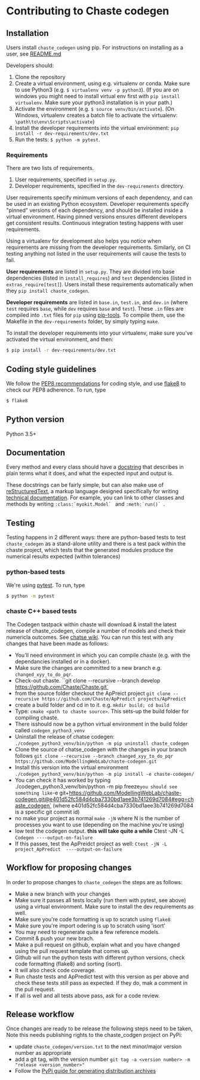 # Contributing to Chaste codegen

## Installation

Users install `chaste_codegen` using pip.
For instructions on installing as a user, see [README.md](README.md)

Developers should:

1. Clone the repository
2. Create a virtual environment, using e.g. virtualenv or conda. Make sure to use Python3 (e.g. `$ virtualenv venv -p python3`). (If you are on windows you might need to install virtual env first with `pip install virtualenv`. Make sure your python3 installation is in your path.)
3. Activate the environment (e.g. `$ source venv/bin/activate`). (On Windows, virtualenv creates a batch file to activate the virtualenv: `\path\to\env\Scripts\activate`)
4. Install the developer requirements into the virtual environment: `pip install -r dev-requirements/dev.txt`
5. Run the tests: `$ python -m pytest`.

### Requirements

There are two lists of requirements.

1. User requirements, specified in `setup.py`.
2. Developer requirements, specified in the `dev-requirements` directory.

User requirements specify minimum versions of each dependency, and can be used in an existing Python ecosystem.
Developer requirements specify "pinned" versions of each dependency, and should be installed inside a virtual environment.
Having pinned versions ensures different developers get consistent results.
Continuous integration testing happens with user requirements.

Using a virtualenv for development also helps you notice when requirements are missing from the developer requirements.
Similarly, on CI testing anything not listed in the user requirements will cause the tests to fail.

**User requirements** are listed in `setup.py`.
They are divided into base dependencies (listed in `install_requires`) and `test` dependencies (listed in `extras_require[test]`).
Users install these requirements automatically when they `pip install chaste_codegen`.

**Developer requirements** are listed in `base.in`, `test.in`, and `dev.in` (where `test` requires `base`, while `dev` requires `base` and `test`).
These `.in` files are compiled into `.txt` files for `pip` using [pip-tools](https://pypi.org/project/pip-tools/).
To compile them, use the Makefile in the `dev-requirements` folder, by simply typing `make`.

To install the developer requirements into your virtualenv, make sure you've activated the virtual environment, and then:

```sh
$ pip install -r dev-requirements/dev.txt
```


## Coding style guidelines

We follow the [PEP8 recommendations](https://www.python.org/dev/peps/pep-0008/) for coding style, and use [flake8](http://flake8.pycqa.org/en/latest/) to check our PEP8 adherence. To run, type

```sh
$ flake8
```

## Python version
Python 3.5+

## Documentation

Every method and every class should have a [docstring](https://www.python.org/dev/peps/pep-0257/) that describes in plain terms what it does, and what the expected input and output is.

These docstrings can be fairly simple, but can also make use of [reStructuredText](http://docutils.sourceforge.net/docs/user/rst/quickref.html), a markup language designed specifically for writing [technical documentation](https://en.wikipedia.org/wiki/ReStructuredText). For example, you can link to other classes and methods by writing ```:class:`myokit.Model` ``` and  ```:meth:`run()` ```.

## Testing
Testing happens in 2 different ways: there are python-based tests to test `chaste_codegen` as a stand-alone utility and there is a test pack within the chaste project, which tests that the generated modules produce the numerical results expected (within tolerances)

### python-based tests
We're using [pytest](https://docs.pytest.org/en/latest/). To run, type

```sh
$ python -m pytest
```
### chaste C++ based tests
The Codegen tastpack within chaste will download & install the latest release of chaste_codegen, compile a number of models and check their numericla outcomes. See [chatse wiki](https://chaste.cs.ox.ac.uk/trac/wiki/ChasteGuides/CmakeFirstRun). You can run this test with any changes that have been made as follows:
- You'll need environment in which you can compile chaste (e.g. with the dependancies installed or in a docker).
- Make sure the changes are committed to a new branch e.g. `changed_xyy_to_do_pqr`.
- Check-out chaste. ``git clone --recursive --branch develop https://github.com/Chaste/Chaste.git`
- from the source folder checkout the ApPreict project `git clone --recursive https://github.com/Chaste/ApPredict projects/ApPredict`
- create a build folder and cd in to it. e.g. `mkdir build; cd build`
- Type: `cmake <path to chaste source>`. This sets-up the build folder for compiling chaste.
- There isshould now be a python virtual environment in the build folder called `codegen_python3_venv`
- Uninstall the release of chatse codegen: `./codegen_python3_venv/bin/python -m pip uninstall chaste_codegen`
- Clone the source of chatse_codegen with the changes in your branch follows `git clone --recursive --branch changed_xyy_to_do_pqr https://github.com/ModellingWebLab/chaste-codegen.git`
- Install this version into the virtual environment `./codegen_python3_venv/bin/python -m pip install -e chaste-codegen/`
- You can check it has worked by typing ./codegen_python3_venv/bin/python -m pip freeze` you should see something like `-e git+https://github.com/ModellingWebLab/chaste-codegen.git@e401d52fc584d4cba7330bd1aee3b741269d7084#egg=chaste_codegen` (where e401d52fc584d4cba7330bd1aee3b741269d7084 is a specific git commit id)
- no make your project as normal `make -jN` where N is the number of processes you want to use (depending on the machine you're using)
- Iow test the codegen output. **this will take quite a while** Ctest -JN -L `Codegen ----output-on-failure`
- If this passes, test the ApPreidct project as well: `Ctest -jN -L project_ApPredict  ----output-on-failure`


## Workflow for proposing changes
In order to propose changes to `chaste_codegen` the steps are as follows:
- Make a new branch with your changes
- Make sure it passes all tests locally (run them with pytest, see above) using a virtual environment. Make sure to install the dev requirements as well.
- Make sure you're code formatting is up to scratch using `flake8`
- Make sure you're import odering is up to scratch using 'isort'
- You may need to regenerate quite a few reference models.
- Commit & push your new brach.
- Make a pull request on github, explain what and you have changed using the pull request template that comes up.
- Github will run the python tests with different python versions, check code formatting (flake8) and sorting (isort).
- It will also check code coverage.
- Run chaste tests and ApPredict test with this version as per above and check these tests still pass as expected. If they do, mak a comment in the pull request.
- If all is well and all tests above pass, ask for a code review.

## Release workflow
Once changes are ready to be release the following steps need to be taken, Note this needs publishing rights to the chaste_codgen project on PyPi:
- update `chaste_codegen/version.txt` to the next minor/major version number as appropriate
- add a git tag, with the version number `git tag -a <version number> -m "release <version_number>"`
- Follow the [PyPi guide for generating distribution archives](https://packaging.python.org/en/latest/tutorials/packaging-projects/#generating-distribution-archives)
